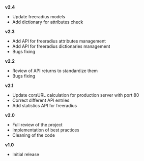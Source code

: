 **v2.4**
- Update freeradius models
- Add dictionary for attributes check

**v2.3**
- Add API for freeradius attributes management
- Add API for freeradius dictionaries management
- Bugs fixing

**v2.2**
- Review of API returns to standardize them
- Bugs fixing

**v2.1**
- Update corsURL calculation for production server with port 80
- Correct different API entries
- Add statistics API for freeradius

**v2.0**
- Full review of the project
- Implementation of best practices
- Cleaning of the code

**v1.0**
- Initial release
